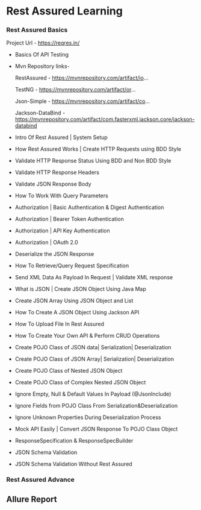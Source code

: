 # Rest Assured Learning

### Rest Assured Basics

Project Url - https://reqres.in/

* Basics Of API Testing
* Mvn Repository links-

     RestAssured - https://mvnrepository.com/artifact/io...
     
     TestNG - https://mvnrepository.com/artifact/or...
     
     Json-Simple - https://mvnrepository.com/artifact/co...

     Jackson-DataBind - https://mvnrepository.com/artifact/com.fasterxml.jackson.core/jackson-databind

* Intro Of Rest Assured | System Setup
* How Rest Assured Works | Create HTTP Requests using BDD Style
* Validate HTTP Response Status Using BDD and Non BDD Style
* Validate HTTP Response Headers
* Validate JSON Response Body
* How To Work With Query Parameters
* Authorization | Basic Authentication & Digest Authentication
* Authorization | Bearer Token Authentication
* Authorization | API Key Authentication
* Authorization | OAuth 2.0
* Deserialize the JSON Response
* How To Retrieve/Query Request Specification
* Send XML Data As Payload In Request | Validate XML response
* What is JSON | Create JSON Object Using Java Map
* Create JSON Array Using JSON Object and List
* How To Create A JSON Object Using Jackson API
* How To Upload File In Rest Assured
* How To Create Your Own API & Perform CRUD Operations
* Create POJO Class of JSON data| Serialization| Deserialization
* Create POJO Class of JSON Array| Serialization| Deserialization
* Create POJO Class of Nested JSON Object
* Create POJO Class of Complex Nested JSON Object
* Ignore Empty, Null & Default Values In Payload (@JsonInclude)
* Ignore Fields from POJO Class From Serialization&Deserialization
* Ignore Unknown Properties During Deserialization Process
* Mock API Easily | Convert JSON Response To POJO Class Object
* ResponseSpecification & ResponseSpecBuilder
* JSON Schema Validation
* JSON Schema Validation Without Rest Assured


### Rest Assured Advance

## Allure Report

